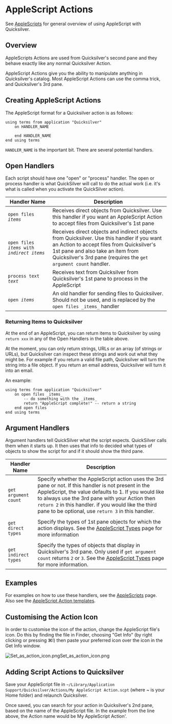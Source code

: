 # AppleScript Actions

See [AppleScripts](AppleScripts/) for general overview of using AppleScript with Quicksilver.

## Overview

AppleScripts Actions are used from Quicksilver's second pane and they behave exactly like any normal Quicksilver Action.

AppleScript Actions give you the ability to manipulate anything in Quicksilver's catalog. Most AppleScript Actions can use the comma trick, and Quicksilver's 3rd pane.

## Creating AppleScript Actions

The AppleScript format for a Quicksilver action is as follows:

```applescript
using terms from application "Quicksilver"
    on HANDLER_NAME

    end HANDLER_NAME
end using terms
```

`HANDLER_NAME` is the important bit. There are several potential handlers.

## Open Handlers

Each script should have one "open" or "process" handler. The open or process handler is what QuickSilver will call to do the actual work (i.e. it's what is called when you activate the QuickSilver action).

| Handler Name                                                     | Description                                                                                                                                                                                                                                     |
| ---------------------------------------------------------------- | ----------------------------------------------------------------------------------------------------------------------------------------------------------------------------------------------------------------------------------------------- |
| <pre><code>open files _items_</code></pre>                       | Receives direct objects from Quicksilver. Use this handler if you want an AppleScript Action to accept files from Quicksilver's 1st pane                                                                                                        |
| <pre><code>open files _items_ with _indirect_items_</code></pre> | Receives direct objects and indirect objects from Quicksilver. Use this handler if you want an Action to accept files from Quicksilver's 1st pane and also take an item from Quicksilver's 3rd pane (requires the `get argument count` handler. |
| <pre><code>process text _text_</code></pre>                      | Receives text from Quicksilver from Quicksilver's 1st pane to process in the AppleScript                                                                                                                                                        |
| <pre><code>open _items_</code></pre>                             | An old handler for sending files to Quicksilver. Should not be used, and is replaced by the `open files _items_` handler                                                                                                                        |

### Returning Items to Quicksilver

At the end of an AppleScript, you can return items to Quicksilver by using `return xxx` in any of the Open Handlers in the table above.

At the moment, you can only return strings, URLs or an array (of strings or URLs), but Quicksilver can inspect these strings and work out what they might be. For example if you return a valid file path, Quicksilver will turn the string into a file object. If you return an email address, Quicksilver will turn it into an email.

An example:

```applescript
using terms from application "Quicksilver"
    on open files _items_
        -- do something with the _items_
        return "AppleScript complete!" -- return a string
    end open files
end using terms
```

## Argument Handlers

Argument handlers tell QuickSilver what the script expects. QuickSilver calls them when it starts up. It then uses that info to decided what types of objects to show the script for and if it should show the third pane.

| Handler Name                               | Description                                                                                                                                                                                                                                                                                                                  |
| ------------------------------------------ | ---------------------------------------------------------------------------------------------------------------------------------------------------------------------------------------------------------------------------------------------------------------------------------------------------------------------------- |
| <pre><code>get argument count</code></pre> | Specify whether the AppleScript action uses the 3rd pane or not. If this handler is not present in the AppleScript, the value defaults to 1. If you would like to always use the 3rd pane with your Action then `return 2` in this handler. if you would like the third pane to be optional, use `return 3` in this handler. |
| <pre><code>get direct types</code></pre>   | Specify the types of 1st pane objects for which the action displays. See the [AppleScript Types](AppleScript\_Types/) page for more information                                                                                                                                                                              |
| <pre><code>get indirect types</code></pre> | Specify the types of objects that display in Quicksilver's 3rd pane. Only used if `get argument count` returns `2` or `3`. See the [AppleScript Types](AppleScript\_Types/) page for more information.                                                                                                                       |

## Examples

For examples on how to use these handlers, see the [AppleScripts](AppleScripts/) page. Also see the [AppleScript Action templates](AppleScript\_Action\_templates/).

## Customising the Action Icon

In order to customise the icon of the action, change the AppleScript file's icon. Do this by finding the file in Finder, choosing "Get Info" (by right clicking or pressing ⌘I) then paste your preferred icon over the icon in the Get Info window.

![Set\_as\_action\_icon.png](Set\_as\_action\_icon.png)Set\_as\_action\_icon.png

## Adding Script Actions to Quicksilver

Save your AppleScript file in `~/Library/Application Support/Quicksilver/Actions/My AppleScript Action.scpt` (where \~ is your Home folder) and relaunch Quicksilver.

Once saved, you can search for your action in Quicksilver's 2nd pane, based on the name of the AppleScript file. In the example from the line above, the Action name would be My AppleScript Action'.

